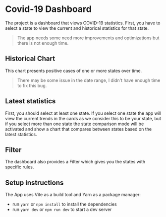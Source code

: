 # Covid-19 Dashboard

The project is a dashboard that views COVID-19 statistics. First, you have to select a state to view the current and historical statistics for that state.
> The app needs some need more improvements and optimizations but there is not enough time.

## Historical Chart

This chart presents positive cases of one or more states over time. 
> There may be some issue in the date range, I didn't have enough time to fix this bug.
> 
## Latest statistics

First, you should select at least one state. If you select one state the app will view the current trends in the cards as we consider this to be your state, but if you select more than one state the state comparison mode will be activated and show a chart that compares between states based on the latest statistics. 

## Filter

The dashboard also provides a Filter which gives you the states with specific rules.

## Setup instructions
The App uses Vite as a build tool and Yarn as a package manager: 

- run `yarn` or `npm install` to install the dependencies 
-  run `yarn dev`  or `npm run dev` to start a dev server 

